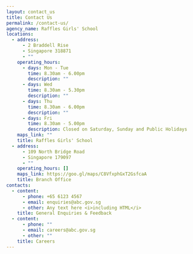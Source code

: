 ```yaml
---
layout: contact_us
title: Contact Us
permalink: /contact-us/
agency_name: Raffles Girls' School
locations:
  - address:
      - 2 Braddell Rise
      - Singapore 318871
      - ""
    operating_hours:
      - days: Mon - Tue
        time: 8.30am - 6.00pm
        description: ""
      - days: Wed
        time: 8.30am - 5.30pm
        description: ""
      - days: Thu
        time: 8.30am - 6.00pm
        description: ""
      - days: Fri
        time: 8.30am - 5.00pm
        description: Closed on Saturday, Sunday and Public Holidays
    maps_link: ""
    title: Raffles Girls' School
  - address:
      - 109 North Bridge Road
      - Singapore 179097
      - ""
    operating_hours: []
    maps_link: https://goo.gl/maps/C8VfxphGxT2GsfcaA
    title: Branch Office
contacts:
  - content:
      - phone: +65 6123 4567
      - email: enquiries@abc.gov.sg
      - other: Any text here <i>including HTML</i>
    title: General Enquiries & Feedback
  - content:
      - phone: ""
      - email: careers@abc.gov.sg
      - other: ""
    title: Careers
---
```

